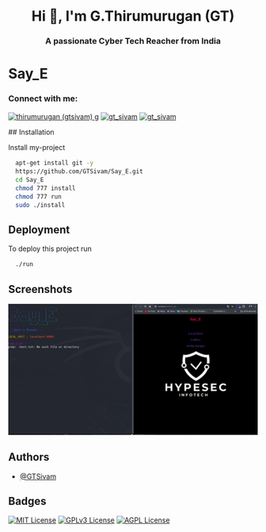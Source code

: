 <h1 align="center">Hi 👋, I'm G.Thirumurugan (GT)</h1>
<h3 align="center">A passionate Cyber Tech Reacher from India</h3>
<h1> Say_E</h1>

<h3 align="left">Connect with me:</h3>
<p align="left">
<a href="https://linkedin.com/in/thirumurugan (gtsivam) g" target="blank"><img align="center" src="https://raw.githubusercontent.com/rahuldkjain/github-profile-readme-generator/master/src/images/icons/Social/linked-in-alt.svg" alt="thirumurugan (gtsivam) g" height="30" width="40" /></a>
<a href="https://fb.com/gt_sivam" target="blank"><img align="center" src="https://raw.githubusercontent.com/rahuldkjain/github-profile-readme-generator/master/src/images/icons/Social/facebook.svg" alt="gt_sivam" height="30" width="40" /></a>
<a href="https://instagram.com/gt_sivam" target="blank"><img align="center" src="https://raw.githubusercontent.com/rahuldkjain/github-profile-readme-generator/master/src/images/icons/Social/instagram.svg" alt="gt_sivam" height="30" width="40" /></a>
</p>
## Installation

Install my-project 

```bash
  apt-get install git -y
  https://github.com/GTSivam/Say_E.git
  cd Say_E
  chmod 777 install
  chmod 777 run
  sudo ./install
```
## Deployment

To deploy this project run

```bash
  ./run
```
## Screenshots

![App Screenshot](Say.png)


## Authors

- [@GTSivam](https://github.com/GTSivam)



## Badges

[![MIT License](https://img.shields.io/badge/License-MIT-green.svg)](https://choosealicense.com/licenses/mit/)
[![GPLv3 License](https://img.shields.io/badge/License-GPL%20v3-yellow.svg)](https://opensource.org/licenses/)
[![AGPL License](https://img.shields.io/badge/license-AGPL-blue.svg)](http://www.gnu.org/licenses/agpl-3.0)

